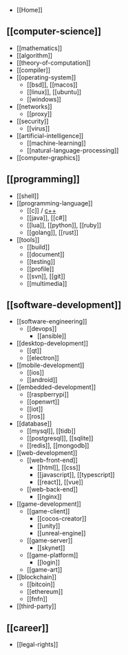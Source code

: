 - [[Home]]

## [[computer-science]]
- [[mathematics]]
- [[algorithm]]
- [[theory-of-computation]]
- [[compiler]]
- [[operating-system]]
  - [[bsd]], [[macos]]
  - [[linux]], [[ubuntu]]
  - [[windows]]
- [[networks]]
  - [[proxy]]
- [[security]]
  - [[virus]]
- [[artificial-intelligence]]
  - [[machine-learning]]
  - [[natural-language-processing]]
- [[computer-graphics]]

## [[programming]]
- [[shell]]
- [[programming-language]]
  - [[c]] / [c++](cpp)
  - [[java]], [[c#]]
  - [[lua]], [[python]], [[ruby]]
  - [[golang]], [[rust]]
- [[tools]]
  - [[build]]
  - [[document]]
  - [[testing]]
  - [[profile]]
  - [[svn]], [[git]]
  - [[multimedia]]

## [[software-development]]
- [[software-engineering]]
  - [[devops]]
    - [[ansible]]
- [[desktop-development]]
  - [[qt]]
  - [[electron]]
- [[mobile-development]]
  - [[ios]]
  - [[android]]
- [[embedded-development]]
  - [[raspberrypi]]
  - [[openwrt]]
  - [[iot]]
  - [[ros]]
- [[database]]
  - [[mysql]], [[tidb]]
  - [[postgresql]], [[sqlite]]
  - [[redis]], [[mongodb]]
- [[web-development]]
  - [[web-front-end]]
    - [[html]], [[css]]
    - [[javascript]], [[typescript]]
    - [[react]], [[vue]]
  - [[web-back-end]]
    - [[nginx]]
- [[game-development]]
  - [[game-client]]
    - [[cocos-creator]]
    - [[unity]]
    - [[unreal-engine]]
  - [[game-server]]
    - [[skynet]]
  - [[game-platform]]
    - [[login]]
  - [[game-art]]
- [[blockchain]]
  - [[bitcoin]]
  - [[ethereum]]
  - [[fnfn]]
- [[third-party]]

## [[career]]
- [[legal-rights]]
